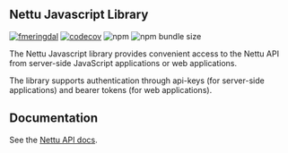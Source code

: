 ## Nettu Javascript Library
[![fmeringdal](https://circleci.com/gh/fmeringdal/nettu-sdk-js.svg?style=shield)](<LINK>)
[![codecov](https://codecov.io/gh/fmeringdal/nettu-sdk-js/branch/master/graph/badge.svg)](https://codecov.io/gh/fmeringdal/nettu-sdk-js)
![npm](https://img.shields.io/npm/v/@nettu/sdk)
![npm bundle size](https://img.shields.io/bundlephobia/min/@nettu/sdk)

The Nettu Javascript library provides convenient access to the Nettu API from server-side JavaScript applications or web applications.

The library supports authentication through api-keys (for server-side applications) and bearer tokens (for web applications).

## Documentation

See the [Nettu API docs](https://docs.nettu.no/).